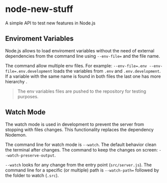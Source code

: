 # node-new-stuff

A simple API to test new features in Node.js

## Enviroment Variables

Node.js allows to load enviroment variables without the need of external dependencies from the command line using `--env-file=` and the file name.

The command allow multiple env files.
For example: `--env-file=.env --env-file=.env.development` loads the variables from `.env` and `.env.development`.
If a variable with the same name is found in both files the last one has more hierarchy .

> The env variables files are pushed to the repository for testing purposes.

## Watch Mode

The watch mode is used in development to prevent the server from stopping with files changes.
This functionality replaces the dependency Nodemon.

The command line for watch mode is `--watch`.
The default behavior clean the terminal after changes.
The command to keep the changes on screen: `--watch-preserve-output`.

`--watch` looks for any change from the entry point (`src/server.js`).
The command line for a specific (or multiple) path is `--watch-path=` followed by the folder to watch (`.src`).
